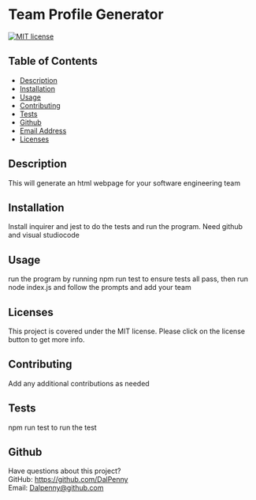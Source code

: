 # Team Profile Generator

  [![MIT license](https://img.shields.io/badge/License-MIT-blue.svg)](https://lbesson.mit-license.org/)

  ## Table of Contents
  * [Description](#description)
  * [Installation](#installation)
  * [Usage](#usage)
  * [Contributing](#contributing)
  * [Tests](#tests)
  * [Github](#github)
  * [Email Address](#email)
  * [Licenses](#licenses)

  
  ## Description
  This will generate an html webpage for your software engineering team

  ## Installation
  Install inquirer and jest to do the tests and run the program. Need github and visual studiocode

  ## Usage
  run the program by running npm run test to ensure tests all pass, then run node index.js and follow the prompts and add your team
  ## Licenses
  This project is covered under the MIT license. Please click on the license button to get more info.
  
  ## Contributing
  Add any additional contributions as needed
  
  ## Tests
  npm run test to run the test
  
  ## Github
  Have questions about this project?  
  GitHub: https://github.com/DalPenny  
  Email: Dalpenny@github.com

